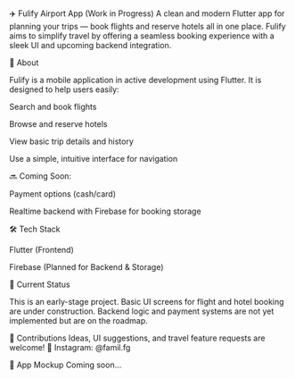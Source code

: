 ✈️ Fulify Airport App (Work in Progress)
A clean and modern Flutter app for planning your trips — book flights and reserve hotels all in one place. Fulify aims to simplify travel by offering a seamless booking experience with a sleek UI and upcoming backend integration.

📱 About

Fulify is a mobile application in active development using Flutter. It is designed to help users easily:

Search and book flights

Browse and reserve hotels

View basic trip details and history

Use a simple, intuitive interface for navigation

🔜 Coming Soon:


Payment options (cash/card)

Realtime backend with Firebase for booking storage

🛠️ Tech Stack

Flutter (Frontend)

Firebase (Planned for Backend & Storage)

🚧 Current Status

This is an early-stage project.
Basic UI screens for flight and hotel booking are under construction. Backend logic and payment systems are not yet implemented but are on the roadmap.

🤝 Contributions
Ideas, UI suggestions, and travel feature requests are welcome!
📩 Instagram: @famil.fg

📸 App Mockup
Coming soon…
